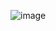 ![image](https://scholar.googleusercontent.com/citations?view_op=medium_photo&user=AYVk3nsAAAAJ&citpid=1)
